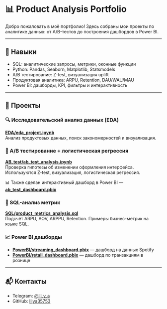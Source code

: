 # 📊 Product Analysis Portfolio

Добро пожаловать в моё портфолио! Здесь собраны мои проекты по аналитике данных: от A/B-тестов до построения дашбордов в Power BI.

---

## 🧠 Навыки

- SQL: аналитические запросы, метрики, оконные функции
- Python: Pandas, Seaborn, Matplotlib, Statsmodels
- A/B тестирование: Z-test, визуализация uplift
- Продуктовая аналитика: ARPU, Retention, DAU/WAU/MAU
- Power BI: дашборды, KPI, фильтры и интерактивность

---

## 📁 Проекты

### 🔍 Исследовательский анализ данных (EDA)
**[EDA/eda_project.ipynb](EDA/eda_project.ipynb)**  
Анализ продуктовых данных, поиск закономерностей и визуализация.

### 🧪 A/B тестирование + логистическая регрессия
**[AB_test/ab_test_analysis.ipynb](AB_test/ab_test_analysis.ipynb)**  
Проверка гипотезы об изменении оформления интерфейса. Используются Z-test, визуализация, логистическая регрессия.

📊 Также сделан интерактивный дашборд в Power BI — **[ab_test_dashboard.pbix](AB_test/ab_test_dashboard.pbix)**

### 🧮 SQL-анализ метрик
**[SQL/product_metrics_analysis.sql](SQL/product_metrics_analysis.sql)**  
Подсчёт ARPU, AOV, ARPPU, Retention. Примеры бизнес-метрик на языке SQL.

### 📈 Power BI дашборды
- **[PowerBI/streaming_dashboard.pbix](PowerBI/streaming_dashboard.pbix)** — дашборд на данных Spotify  
- **[PowerBI/retail_dashboard.pbix](PowerBI/retail_dashboard.pbix)** — дашборд по транзакциям в рознице

---

## 📬 Контакты

- Telegram: [@ili_y_a](https://t.me/ili_y_a)
- GitHub: [Iliya35753](https://github.com/Iliya35753)
